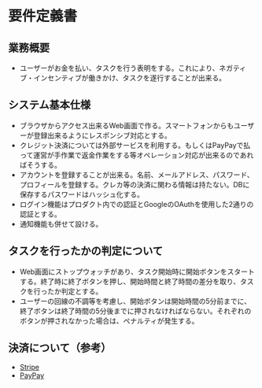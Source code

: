 # 要件定義書

## 業務概要
* ユーザーがお金を払い、タスクを行う表明をする。これにより、ネガティブ・インセンティブが働きかけ、タスクを遂行することが出来る。

## システム基本仕様
* ブラウザからアクセス出来るWeb画面で作る。スマートフォンからもユーザーが登録出来るようにレスポンシブ対応とする。
* クレジット決済については外部サービスを利用する。もしくはPayPayで払って運営が手作業で返金作業をする等オペレーション対応が出来るのであればそうする。
* アカウントを登録することが出来る。名前、メールアドレス、パスワード、プロフィールを登録する。クレカ等の決済に関わる情報は持たない。DBに保存するパスワードはハッシュ化する。
* ログイン機能はプロダクト内での認証とGoogleのOAuthを使用した2通りの認証とする。
* 通知機能も併せて設ける。

## タスクを行ったかの判定について
* Web画面にストップウォッチがあり、タスク開始時に開始ボタンをスタートする。終了時に終了ボタンを押し、開始時間と終了時間の差分を取り、タスクを行ったか判定とする。
* ユーザーの回線の不調等を考慮し、開始ボタンは開始時間の5分前までに、終了ボタンは終了時間の5分後までに押されなければならない。それぞれのボタンが押されなかった場合は、ペナルティが発生する。

## 決済について（参考）
* [Stripe](https://stripe.com/jp)
* [PayPay](https://developer.paypay.ne.jp/)

